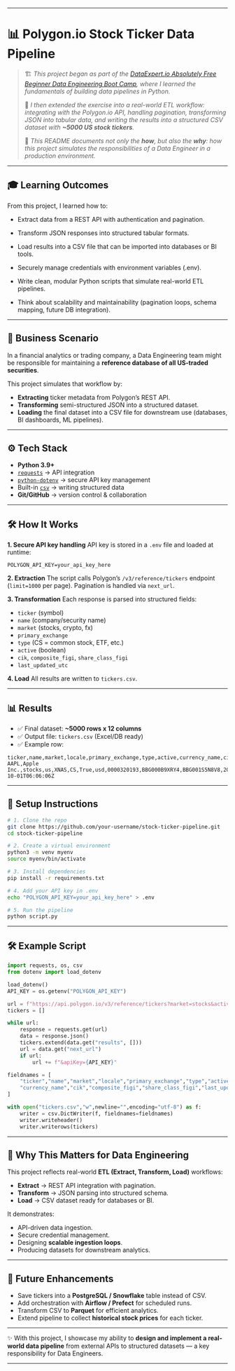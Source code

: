 

---

# 📊 Polygon.io Stock Ticker Data Pipeline

> 🏗️ *This project began as part of the [DataExpert.io Absolutely Free Beginner Data Engineering Boot Camp](https://dataexpert.io), where I learned the fundamentals of building data pipelines in Python.*
>
> 🚀 *I then extended the exercise into a real-world ETL workflow: integrating with the Polygon.io API, handling pagination, transforming JSON into tabular data, and writing the results into a structured CSV dataset with **~5000 US stock tickers**.*
>
> 📖 *This README documents not only the **how**, but also the **why**: how this project simulates the responsibilities of a Data Engineer in a production environment.*

---
## 🎓 Learning Outcomes

From this project, I learned how to:

* Extract data from a REST API with authentication and pagination.

* Transform JSON responses into structured tabular formats.

* Load results into a CSV file that can be imported into databases or BI tools.

* Securely manage credentials with environment variables (.env).

* Write clean, modular Python scripts that simulate real-world ETL pipelines.

* Think about scalability and maintainability (pagination loops, schema mapping, future DB integration).

---
## 📖 Business Scenario

In a financial analytics or trading company, a Data Engineering team might be responsible for maintaining a **reference database of all US-traded securities**.

This project simulates that workflow by:

* **Extracting** ticker metadata from Polygon’s REST API.
* **Transforming** semi-structured JSON into a structured dataset.
* **Loading** the final dataset into a CSV file for downstream use (databases, BI dashboards, ML pipelines).

---

## ⚙️ Tech Stack

* **Python 3.9+**
* [`requests`](https://pypi.org/project/requests/) → API integration
* [`python-dotenv`](https://pypi.org/project/python-dotenv/) → secure API key management
* Built-in [`csv`](https://docs.python.org/3/library/csv.html) → writing structured data
* **Git/GitHub** → version control & collaboration

---

## 🛠️ How It Works

**1. Secure API key handling**
API key is stored in a `.env` file and loaded at runtime:

```env
POLYGON_API_KEY=your_api_key_here
```

**2. Extraction**
The script calls Polygon’s `/v3/reference/tickers` endpoint (`limit=1000` per page). Pagination is handled via `next_url`.

**3. Transformation**
Each response is parsed into structured fields:

* `ticker` (symbol)
* `name` (company/security name)
* `market` (stocks, crypto, fx)
* `primary_exchange`
* `type` (CS = common stock, ETF, etc.)
* `active` (boolean)
* `cik`, `composite_figi`, `share_class_figi`
* `last_updated_utc`

**4. Load**
All results are written to `tickers.csv`.

---

## 📊 Results

* ✅ Final dataset: **~5000 rows x 12 columns**
* ✅ Output file: `tickers.csv` (Excel/DB ready)
* ✅ Example row:

```csv
ticker,name,market,locale,primary_exchange,type,active,currency_name,cik,composite_figi,share_class_figi,last_updated_utc
AAPL,Apple Inc.,stocks,us,XNAS,CS,True,usd,0000320193,BBG000B9XRY4,BBG001S5N8V8,2025-10-01T06:06:06Z
```

---

## 🚀 Setup Instructions

```bash
# 1. Clone the repo
git clone https://github.com/your-username/stock-ticker-pipeline.git
cd stock-ticker-pipeline

# 2. Create a virtual environment
python3 -m venv myenv
source myenv/bin/activate

# 3. Install dependencies
pip install -r requirements.txt

# 4. Add your API key in .env
echo "POLYGON_API_KEY=your_api_key_here" > .env

# 5. Run the pipeline
python script.py
```

---

## 🛠️ Example Script

```python
import requests, os, csv
from dotenv import load_dotenv

load_dotenv()
API_KEY = os.getenv("POLYGON_API_KEY")

url = f"https://api.polygon.io/v3/reference/tickers?market=stocks&active=true&order=asc&limit=1000&sort=ticker&apiKey={API_KEY}"
tickers = []

while url:
    response = requests.get(url)
    data = response.json()
    tickers.extend(data.get("results", []))
    url = data.get("next_url")
    if url:
        url += f"&apiKey={API_KEY}"

fieldnames = [
    "ticker","name","market","locale","primary_exchange","type","active",
    "currency_name","cik","composite_figi","share_class_figi","last_updated_utc"
]

with open("tickers.csv","w",newline="",encoding="utf-8") as f:
    writer = csv.DictWriter(f, fieldnames=fieldnames)
    writer.writeheader()
    writer.writerows(tickers)
```

---

## 🎯 Why This Matters for Data Engineering

This project reflects real-world **ETL (Extract, Transform, Load)** workflows:

* **Extract** → REST API integration with pagination.
* **Transform** → JSON parsing into structured schema.
* **Load** → CSV dataset ready for databases or BI.

It demonstrates:

* API-driven data ingestion.
* Secure credential management.
* Designing **scalable ingestion loops**.
* Producing datasets for downstream analytics.

---

## 🔮 Future Enhancements

* Save tickers into a **PostgreSQL / Snowflake** table instead of CSV.
* Add orchestration with **Airflow / Prefect** for scheduled runs.
* Transform CSV to **Parquet** for efficient analytics.
* Extend pipeline to collect **historical stock prices** for each ticker.

---

✨ With this project, I showcase my ability to **design and implement a real-world data pipeline** from external APIs to structured datasets — a key responsibility for Data Engineers.

---
